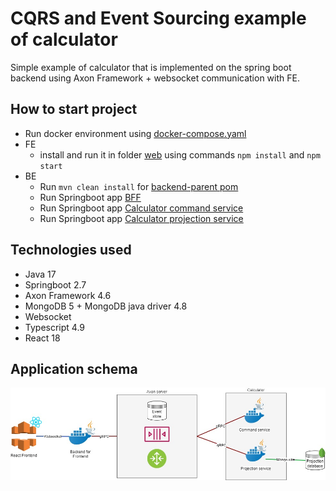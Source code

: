# CQRS and Event Sourcing example of calculator
Simple example of calculator that is implemented on the spring boot backend using Axon Framework + websocket communication with FE.

## How to start project
- Run docker environment using [docker-compose.yaml](local-environment/docker-compose.yaml)
- FE
  - install and run it in folder [web](web) using commands `npm install` and `npm start`
- BE 
  - Run `mvn clean install` for [backend-parent pom](backend/pom.xml)
  - Run Springboot app [BFF](backend/bff/src/main/java/cz/assist/axon_training/bff/BFF.java)
  - Run Springboot app [Calculator command service](backend/calculator-domain/calculator-command-service/src/main/java/cz/assist/axon_training/command/DomainCalculatorCommandService.java)
  -  Run Springboot app [Calculator projection service](backend/calculator-domain/calculator-projection-service/src/main/java/cz/assist/axon_training/projection/DomainCalculatorProjectionService.java)

## Technologies used
- Java 17
- Springboot 2.7
- Axon Framework 4.6
- MongoDB 5 + MongoDB java driver 4.8
- Websocket
- Typescript 4.9
- React 18

## Application schema
![app schema](app_schema.jpg)
